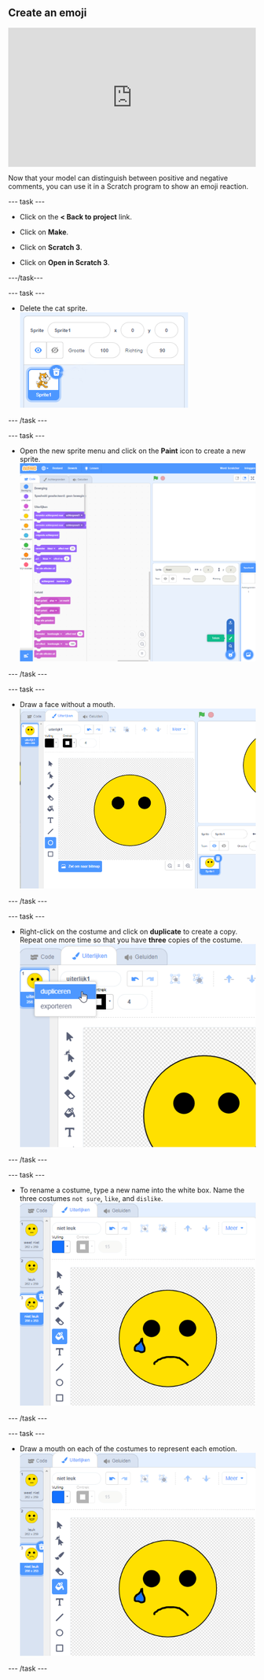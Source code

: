## Create an emoji

<html>
  <div style="position: relative; overflow: hidden; padding-top: 56.25%;">
    <iframe style="position: absolute; top: 0; left: 0; right: 0; width: 100%; height: 100%; border: none;" src="https://www.youtube.com/embed/RIz7WHhlBnQ?rel=0&cc_load_policy=1" allowfullscreen allow="accelerometer; autoplay; clipboard-write; encrypted-media; gyroscope; picture-in-picture; web-share"></iframe>
  </div>
</html>

Now that your model can distinguish between positive and negative comments, you can use it in a Scratch program to show an emoji reaction.

--- task ---

+ Click on the **< Back to project** link.

+ Click on **Make**.

+ Click on **Scratch 3**.

+ Click on **Open in Scratch 3**.

---/task---

--- task ---

+ Delete the cat sprite. ![Deleting default sprite](images/delete-cat.png)

--- /task ---

--- task ---

+ Open the new sprite menu and click on the **Paint** icon to create a new sprite. ![Open the new sprite menu and select Paint](images/click-paint.png)

--- /task ---

--- task ---

+ Draw a face without a mouth. ![Draw a face without a mouth](images/draw-face.png)

--- /task ---

--- task ---

+ Right-click on the costume and click on **duplicate** to create a copy. Repeat one more time so that you have **three** copies of the costume. ![Right click on the face costume you just drew and click duplicate](images/duplicate-costume.png)

--- /task ---

--- task ---

+ To rename a costume, type a new name into the white box. Name the three costumes `not sure`, `like`, and `dislike`. ![With a costume selected, type the costume name in the white box](images/costume-name.png)

--- /task ---

--- task ---

+ Draw a mouth on each of the costumes to represent each emotion. ![Draw a mouth on each costume to represent an emotion](images/draw-mouths.png)

--- /task ---

